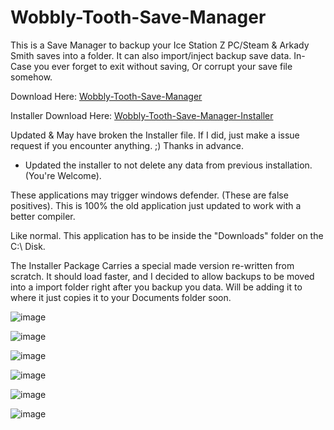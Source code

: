 # Wobbly-Tooth-Save-Manager
This is a Save Manager to backup your Ice Station Z PC/Steam & Arkady Smith saves into a folder. It can also import/inject backup save data. In-Case you ever forget to exit without saving, Or corrupt your save file somehow.

Download Here: [Wobbly-Tooth-Save-Manager](https://github.com/Cracko298/Wobbly-Tooth-Save-Manager/files/7872637/Wobbly-Tooth-Save-Manager.zip)

Installer Download Here: [Wobbly-Tooth-Save-Manager-Installer](https://github.com/Cracko298/Wobbly-Tooth-Save-Manager/files/7874216/Wobbly-Tooth-Save-Manager-Intsaller.zip)

Updated & May have broken the Installer file. If I did, just make a issue request if you encounter anything. ;) Thanks in advance.

- Updated the installer to not delete any data from previous installation. (You're Welcome).

These applications may trigger windows defender. (These are false positives). This is 100% the old application just updated to work with a better compiler.

Like normal. This application has to be inside the "Downloads" folder on the C:\ Disk.

The Installer Package Carries a special made version re-written from scratch. It should load faster, and I decided to allow backups to be moved into a import folder right after you backup you data. Will be adding it to where it just copies it to your Documents folder soon.

![image](https://user-images.githubusercontent.com/78656905/145324657-6d5ff939-2e16-4866-b200-2933396f0920.png)

![image](https://user-images.githubusercontent.com/78656905/145324754-025b1f50-7a33-45c5-b957-9b51da957df2.png)

![image](https://user-images.githubusercontent.com/78656905/145325051-3eb21cbf-fb44-45b8-9627-35d7f67d45c8.png)

![image](https://user-images.githubusercontent.com/78656905/145324824-de73c180-e659-47d2-a108-d133b4e547bd.png)

![image](https://user-images.githubusercontent.com/78656905/145324938-e90f6545-b418-4b96-8770-4a915f0b1610.png)

![image](https://user-images.githubusercontent.com/78656905/145325359-4534f56c-9550-4c2e-84b1-96039f3cf5ab.png)

